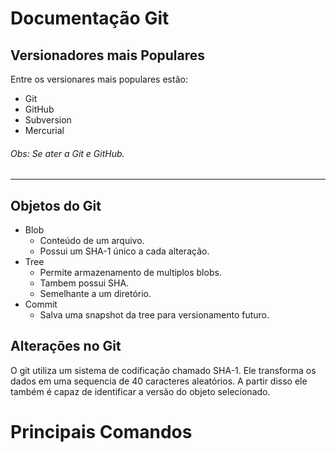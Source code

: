 # Documentação Git
## Versionadores mais Populares
Entre os versionares mais populares estão:
* Git
* GitHub
* Subversion
* Mercurial

###### Obs: Se ater a Git e GitHub. 
***
## Objetos do Git
* Blob
  * Conteúdo de um arquivo.
  * Possui um SHA-1 único a cada alteração.
* Tree
  * Permite armazenamento de multiplos blobs.
  * Tambem possui SHA.
  * Semelhante a um diretório.
* Commit
  * Salva uma snapshot da tree para versionamento futuro.

## Alterações no Git
O git utiliza um sistema de codificação chamado SHA-1.
Ele transforma os dados em uma sequencia de 40 caracteres aleatórios.
A partir disso ele também é capaz de identificar a versão do objeto selecionado.

# Principais Comandos
